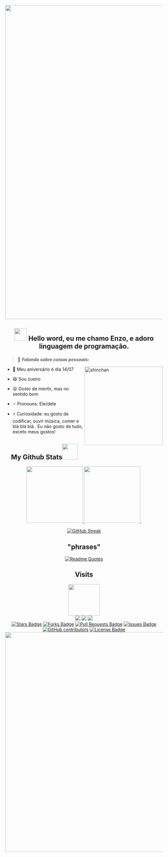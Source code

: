 <div align="center">
<img src="https://github.com/kitsunebishi/Wallpapers/blob/main/images/00016.png?raw=true" width="1000px" />
</div>


<h2 align="center">
 
 
<img src="https://cdn.discordapp.com/attachments/935213100448239626/944384722669289492/68747470733a2f2f632e74656e6f722e636f6d2f534e4c395f78685a6c396f41414141692f776176696e672d68616e642d6a6f79706978656c732e676966.gif" width="40px" /> Hello word, eu me chamo Enzo, e adoro linguagem de programação.
</h1>
 
> :pushpin: ***Falando sobre coisas pessoais:***

<img align="right" width=250px alt="shinchan" src="https://i.pinimg.com/originals/ab/0f/1a/ab0f1a69b2095aebe3c993f8b6c7ed9f.gif" />

- 🎉 Meu aniversário é dia 14/07
 
- 😄 Sou zueiro

- 😜 Gosto de mentir, mas no sentido bom

- :male_sign:  Pronouns: Ele/dele

- ⚡ Curiosidade: eu gosto de codificar, ouvir música, comer e blá blá blá . Eu não gosto de tudo, exceto meus gostos!
 
 </div>
<div align="center"> 



  
  
 ## My Github Stats<img src="https://media.giphy.com/media/VgCDAzcKvsR6OM0uWg/giphy.gif" width="50"> 
  <div align="center">
  <a href="https://github.com/Shaylly">
  <img height="180em" src="https://github-readme-stats.vercel.app/api?username=Shaylly&show_icons=true&theme=dark&include_all_commits=true&count_private=true"/>
   <img height="180em" src="https://github-readme-stats.vercel.app/api/top-langs/?username=rafaela&layout=compact&langs_count=7&theme=dark"/>
  <img height="[![GitHub Streak](https://github-readme-streak-stats.herokuapp.com/?user=Shaylly)](https://git.io/streak-stats)"/>
      </div>
      
  [![GitHub Streak](http://github-readme-streak-stats.herokuapp.com?user=Shaylly&theme=onedark_duo&hide_border=&date_format=%5BY.%5Dn.j)](https://git.io/streak-stats)

  ## "phrases"  
    
[![Readme Quotes](https://quotes-github-readme.vercel.app/api?type=horizontal&theme=dark)](https://github.com/juntpack/github-readme-quotes)
 </div>
 <div align="center">
  
  ## Visits
  
  <img src="https://img.wattpad.com/4b715e17d1dbefaab014bb94efa74aa5cd02cb13/68747470733a2f2f73332e616d617a6f6e6177732e636f6d2f776174747061642d6d656469612d736572766963652f53746f7279496d6167652f6a54313838702d58513058754d673d3d2d3939323036303931382e3136346535313735653130396631646533343538313036373838352e676966" width="100px" /> 

 
 
 <div align="center">
  <img src="https://badges.pufler.dev/visits/shaylly/shaylly"/> 
 <!-- <img src="https://badges.pufler.dev/years/shaylly"/> -->
 <img src="https://badges.pufler.dev/repos/shaylly"/>
 <img src="https://badges.pufler.dev/commits/monthly/shaylly" />

 <div align="center"> 
 <a href="https://github.com/shaylly/awesome-github-profile-readme/stargazers"><img src="https://img.shields.io/github/stars/shaylly/awesome-github-profile-readme" alt="Stars Badge"/></a>
<a href="https://github.com/shaylly/awesome-github-profile-readme/network/members"><img src="https://img.shields.io/github/forks/shaylly/awesome-github-profile-readme" alt="Forks Badge"/></a>
<a href="https://github.com/shaylly/awesome-github-profile-readme/pulls"><img src="https://img.shields.io/github/issues-pr/shaylly/awesome-github-profile-readme" alt="Pull Requests Badge"/></a>
<a href="https://github.com/shaylly/awesome-github-profile-readme/issues"><img src="https://img.shields.io/github/issues/shaylly/awesome-github-profile-readme" alt="Issues Badge"/></a>
<a href="https://github.com/shaylly/awesome-github-profile-readme/graphs/contributors"><img alt="GitHub contributors" src="https://img.shields.io/github/contributors/shaylly/awesome-github-profile-readme?color=2b9348"></a>
<a href="https://github.com/shaylly/awesome-github-profile-readme/blob/master/LICENSE"><img src="https://img.shields.io/github/license/abhisheknaiidu/awesome-github-profile-readme?color=2b9348" alt="License Badge"/></a>
 
  
  
  
  
  
<div align="center">
<img src="https://cdn.discordapp.com/attachments/732337957876269098/944289953989423195/b27c19f211696e69b14c4cc1b0acaaed.gif" width="700px" />
 
 
